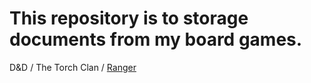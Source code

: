 This repository is to storage documents from my board games.
============

D&D / The Torch Clan / [Ranger](/dnd/the_torch_clan/hyliax_ranger.md)